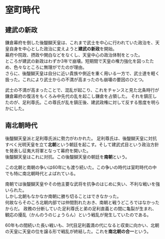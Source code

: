 # 室町時代

## 建武の新政
鎌倉幕府を倒した後醍醐天皇は、これまで武士を中心に行われていた政治を、天皇自身を中心とした政治に変えようと**建武の新政**を開始。  
幕府や院政、摂政や関白などをなくし、天皇中心の政治体制をとった。  
ところが建武の新政はわずか3年で崩壊。短期間で天皇の権力強化を図ったため、色々なところに無理がでたのが理由。  
さらに、後醍醐天皇は自分に近い貴族や側近を重く用いる一方で、武士達を軽く扱った。これにより武士からの不満が高まったのも崩壊の要因のひとつ。

武士の不満が高まったことで、混乱が起こり、これをチャンスと見た北条時行が鎌倉幕府の復活をもくろみ中先代の乱を起こし鎌倉を占領した。
それを鎮圧したのが、足利尊氏。この尊氏が乱を鎮圧後、建武政権に対して反する態度を明らかにした。

## 南北朝時代
後醍醐天皇派と足利尊氏派に勢力がわかれた。
足利尊氏は、後醍醐天皇に対抗すべく光明天皇を立て**北朝**という朝廷を起こす。そして建武式目という政治方針を発表し征夷大将軍となって幕府を開いた。  
後醍醐天皇はこれに対抗。この後醍醐天皇の朝廷を**南朝**という。  

この北朝と南朝の争いは60年にも渡り続いた。この争いの時代は室町時代の中でも特に南北朝時代とよばれている。

南朝では後醍醐天皇やその他主要な武将を抗争のはじめに失い、不利な戦いを強いられた。  
しかし北朝もなかなか南朝に勝ち切ることはできなかった。  
何故ならそのころ北朝内部では仲間割れたおき、南朝と戦うどころではなかったからだ。
政務の分断していた足利尊氏と弟の足利直義との間に亀裂が生まれ、観応の擾乱（かんのうのじょうらん）という戦乱が発生していたのである。

60年もの間続いた長い戦いも、3代目足利義満の代になると収束に向かい、北朝の天皇に天皇の位を譲る形で戦乱が終結した。これを**南北朝の合一**という。
